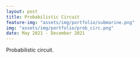 ```yaml
---
layout: post
title: Probabilistic Circuit
feature-img: "assets/img/portfolio/submarine.png"
img: "assets/img/portfolio/prob_circ.png"
date: May 2021 - December 2021
---
```


Probabilistic circuit.
